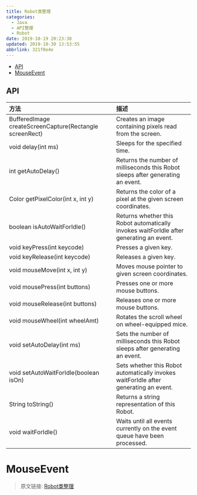 ```yaml
---
title: Robot类整理
categories: 
  - Java
  - API整理
  - Robot
date: 2019-10-19 20:23:38
updated: 2019-10-30 13:53:55
abbrlink: 321f0e4e
---
```

- [API](/blog/html/321f0e4e/#API)
- [MouseEvent](/blog/html/321f0e4e/#MouseEvent)

<!--more-->
<script src="https://cdn.bootcss.com/jquery/3.4.0/jquery.slim.min.js"></script>
<script>$(document).ready(function () {$(".post-body > ul:nth-child(1)").hide();});</script>

<!--end-->
## API ##
|方法|描述|
|:--|:--|
|BufferedImage createScreenCapture(Rectangle screenRect)|Creates an image containing pixels read from the screen.|
|void delay(int ms)|Sleeps for the specified time.|
|int getAutoDelay()|Returns the number of milliseconds this Robot sleeps after generating an event.|
|Color getPixelColor(int x, int y)|Returns the color of a pixel at the given screen coordinates.|
|boolean isAutoWaitForIdle()|Returns whether this Robot automatically invokes waitForIdle after generating an event.|
|void keyPress(int keycode)|Presses a given key.|
|void keyRelease(int keycode)|Releases a given key.|
|void mouseMove(int x, int y)|Moves mouse pointer to given screen coordinates.|
|void mousePress(int buttons)|Presses one or more mouse buttons.|
|void mouseRelease(int buttons)|Releases one or more mouse buttons.|
|void mouseWheel(int wheelAmt)|Rotates the scroll wheel on wheel-equipped mice.|
|void setAutoDelay(int ms)|Sets the number of milliseconds this Robot sleeps after generating an event.|
|void setAutoWaitForIdle(boolean isOn)|Sets whether this Robot automatically invokes waitForIdle after generating an event.|
|String toString()|Returns a string representation of this Robot.|
|void waitForIdle()|Waits until all events currently on the event queue have been processed.|




# MouseEvent #

>原文链接: [Robot类整理](https://lanlan2017.github.io/blog/321f0e4e/)
